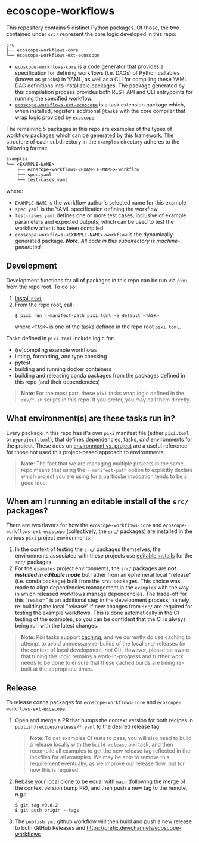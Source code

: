 # ecoscope-workflows

This repository contains 5 distinct Python packages. Of those, the two contained under `src/` represent the core logic developed in this repo:

```
src
├── ecoscope-workflows-core
└── ecoscope-workflows-ext-ecoscope
```

- [`ecoscope-workflows-core`](./src/ecoscope-workflows-core/README.md) is a code generator that provides a specification for defining workflows (i.e. DAGs) of Python callables (known as `@task`s) in YAML, as well as a CLI for compiling these YAML DAG definitions into installable packages. The package generated by this compilation process provides both REST API and CLI entrypoints for running the specified workflow.
- [`ecoscope-workflows-ext-ecoscope`](./src/ecoscope-workflows-ext-ecoscope/README.md) is a task extension package which, when installed, registers additional `@task`s with the core compiler that wrap logic provided by [`ecoscope`](https://github.com/wildlife-dynamics/ecoscope).

The remaining 5 packages in this repo are examples of the types of workflow packages which can be generated by this framework. The structure of each subdirectory in the `examples` directory adheres to the following format:

```
examples
└── <EXAMPLE-NAME>
    ├── ecoscope-workflows-<EXAMPLE-NAME>-workflow
    ├── spec.yaml
    └── test-cases.yaml
```
where:

- `EXAMPLE-NAME` is the workflow author's selected name for this example
- `spec.yaml` is the YAML specification defining the workflow
- `test-cases.yaml` defines one or more test cases, inclusive of example parameters and expected outputs, which can be used to test the workflow after it has been compiled.
- `ecoscope-workflows-<EXAMPLE-NAME>-workflow` is the dynamically generated package. _**Note**: All code in this subdirectory is machine-generated._


## Development

Development functions for all of packages in this repo can be run via `pixi` from the repo root. To do so:

1. [Install `pixi`](https://pixi.sh/latest/#installation)
2. From the repo root, call:
   ```console
   $ pixi run --manifest-path pixi.toml -e default <TASK>
   ```
   where `<TASK>` is one of the tasks defined in the repo root `pixi.toml`.

Tasks defined in `pixi.toml` include logic for:
- (re)compiling example workflows
- linting, formatting, and type checking
- pytest
- building and running docker containers
- building and releasing conda packages from the packages defined in this repo (and their dependencies)

> **Note**: For the most part, these `pixi` tasks wrap logic defined in the `dev/*.sh` scripts in
this repo. If you prefer, you may call them directly.

## What environment(s) are these tasks run in?

Every package in this repo has it's own `pixi` manifest file (either `pixi.toml` or `pyproject.toml`),
that defines dependencies, tasks, _and_ environments for the project. These docs on [environment
vs. project](https://pixi.sh/latest/switching_from/conda/#environment-vs-project) are a useful
reference for those not used this project-based approach to environments.

> **Note**: The fact that we are managing multiple projects in the same repo means that using the
`--manifest-path` option to explicitly declare which project you are using for a particular
invocation tends to be a good idea.

## When am I running an editable install of the `src/` packages?

There are two flavors for how the `ecoscope-workflows-core` and `ecoscope-workflows-ext-ecoscope`
(collectively, the `src/` packages) are installed in the various `pixi` project environments:

1. In the context of testing the `src/` packages themselves, the environments associated with
these projects use [editable installs](https://pixi.sh/latest/reference/project_configuration/#pypi-dependencies:~:text=Set%20editable%20to%20true%20to%20install%20in%20editable%20mode%2C%20this%20is%20highly%20recommended%20as%20it%20is%20hard%20to%20reinstall%20if%20you%27re%20not%20using%20editable%20mode.%20e.g.%20editable%20%3D%20true) for the `src/` packages.
2. For the `examples` project environments, the `src/` packages are _**not installed in editable
mode**_ but rather from an ephemeral local "release" (i.e. conda package) built from the `src/`
packages. This choice was made to align dependencies management in the `examples` with the way
in which released workflows manage dependencies. The trade-off for this "realism" is an additional
step in the development process; namely, re-building the local "release" if new changes from `src/`
are required for testing the example workflows. This is done automatically in the CI testing of the
examples, so you can be confident that the CI is always being run with the latest changes.

> **Note**: Pixi tasks support [caching](https://pixi.sh/latest/features/advanced_tasks/#caching),
and we currently do use caching to attempt to avoid unecessary re-builds of the local `src/` releases
(in the context of local development, _not_ CI).
However, please be aware that tuning this logic remains a work-in-progress and further work needs to
be done to ensure that these cached builds are being re-built at the appropriate times.


## Release

To release conda packages for `ecoscope-workflows-core` and `ecoscope-workflows-ext-ecoscope`:

1. Open and merge a PR that bumps the context version for both recipes in `publish/recipes/release/*.yaml`
to the desired release tag
    > **Note**: To get examples CI tests to pass, you will also need to build a release locally with the
    `build-release` pixi task, and then recompile all examples to get the new release tag reflected in
    the lockfiles for all examples. We may be able to remove this requirement eventually, as we improve
    our release flow, but for now this is required.
2. Rebase your local clone to be equal with `main` (following the merge of the context version bump PR),
and then push a new tag to the remote, e.g.:
   ```console
   $ git tag v0.0.2
   $ git push origin --tags
   ```
3. The `publish.yml` github workflow will then build and push a new release to both GitHub Releases and
https://prefix.dev/channels/ecoscope-workflows
